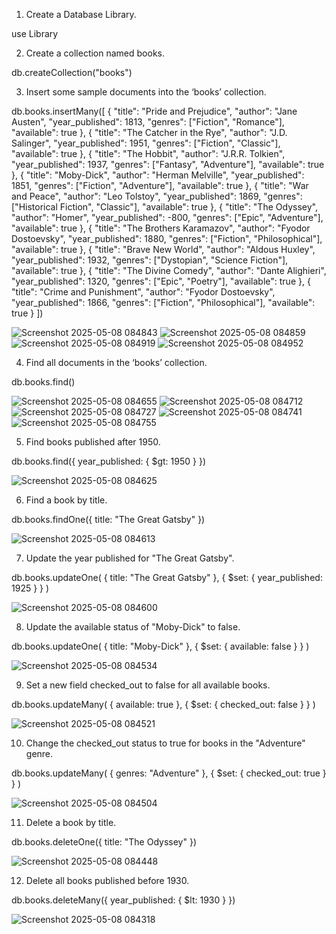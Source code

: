 1. Create a Database Library.

use Library

2. Create a collection named books.

db.createCollection("books")

3. Insert some sample documents into the ‘books’ collection.

db.books.insertMany([
    {
        "title": "Pride and Prejudice",
        "author": "Jane Austen",
        "year_published": 1813,
        "genres": ["Fiction", "Romance"],
        "available": true
    },
    {
        "title": "The Catcher in the Rye",
        "author": "J.D. Salinger",
        "year_published": 1951,
        "genres": ["Fiction", "Classic"],
        "available": true
    },
    {
        "title": "The Hobbit",
        "author": "J.R.R. Tolkien",
        "year_published": 1937,
        "genres": ["Fantasy", "Adventure"],
        "available": true
    },
    {
        "title": "Moby-Dick",
        "author": "Herman Melville",
        "year_published": 1851,
        "genres": ["Fiction", "Adventure"],
        "available": true
    },
    {
        "title": "War and Peace",
        "author": "Leo Tolstoy",
        "year_published": 1869,
        "genres": ["Historical Fiction", "Classic"],
        "available": true
    },
    {
        "title": "The Odyssey",
        "author": "Homer",
        "year_published": -800,
        "genres": ["Epic", "Adventure"],
        "available": true
    },
    {
        "title": "The Brothers Karamazov",
        "author": "Fyodor Dostoevsky",
        "year_published": 1880,
        "genres": ["Fiction", "Philosophical"],
        "available": true
    },
    {
        "title": "Brave New World",
        "author": "Aldous Huxley",
        "year_published": 1932,
        "genres": ["Dystopian", "Science Fiction"],
        "available": true
    },
    {
        "title": "The Divine Comedy",
        "author": "Dante Alighieri",
        "year_published": 1320,
        "genres": ["Epic", "Poetry"],
        "available": true
    },
    {
        "title": "Crime and Punishment",
        "author": "Fyodor Dostoevsky",
        "year_published": 1866,
        "genres": ["Fiction", "Philosophical"],
        "available": true
    }
])

![Screenshot 2025-05-08 084843](https://github.com/user-attachments/assets/5299756f-1363-4da1-b051-6004d24db7ab)
![Screenshot 2025-05-08 084859](https://github.com/user-attachments/assets/9479b9ff-15e3-4817-9d30-4f826bc1fdd8)
![Screenshot 2025-05-08 084919](https://github.com/user-attachments/assets/273261ac-6e2b-472b-bb01-8c8bf8097f9f)
![Screenshot 2025-05-08 084952](https://github.com/user-attachments/assets/15cac411-6b2b-4650-950a-4d87c58e7366)

4. Find all documents in the ‘books’ collection.

db.books.find()

![Screenshot 2025-05-08 084655](https://github.com/user-attachments/assets/a5f641a4-6c8c-4919-afde-089ab3e7b7d9)
![Screenshot 2025-05-08 084712](https://github.com/user-attachments/assets/a293480e-15d0-4f45-ae8e-f5e606a72270)
![Screenshot 2025-05-08 084727](https://github.com/user-attachments/assets/d63c4f0e-853c-492c-94f3-6dfc75a1562a)
![Screenshot 2025-05-08 084741](https://github.com/user-attachments/assets/1f2b5f63-ddca-404e-bd52-28edabc44b94)
![Screenshot 2025-05-08 084755](https://github.com/user-attachments/assets/cf3112df-70a6-43e2-a00d-14f77755f4f4)

5. Find books published after 1950.

db.books.find({ year_published: { $gt: 1950 } })

![Screenshot 2025-05-08 084625](https://github.com/user-attachments/assets/9de10cf2-d995-4ad6-8f24-daf7a9fb8fd4)
 
6. Find a book by title.

db.books.findOne({ title: "The Great Gatsby" })

![Screenshot 2025-05-08 084613](https://github.com/user-attachments/assets/24320d29-3030-4432-a872-edb26c66464b)

7. Update the year published for "The Great Gatsby".

db.books.updateOne(
  { title: "The Great Gatsby" },
  { $set: { year_published: 1925 } }
)

![Screenshot 2025-05-08 084600](https://github.com/user-attachments/assets/6908537c-d44f-4def-b05d-a88f188b5c2b)

8. Update the available status of "Moby-Dick" to false.

db.books.updateOne(
  { title: "Moby-Dick" },
  { $set: { available: false } }
)

![Screenshot 2025-05-08 084534](https://github.com/user-attachments/assets/aa8c7a5d-ddb6-4b47-ac7d-19c8810e4b7c)
 
9. Set a new field checked_out to false for all available books.

db.books.updateMany(
  { available: true },
  { $set: { checked_out: false } }
)

![Screenshot 2025-05-08 084521](https://github.com/user-attachments/assets/93243ea9-9978-4f9f-bd77-7a37503bf835)

10. Change the checked_out status to true for books in the "Adventure" genre.

db.books.updateMany(
  { genres: "Adventure" },
  { $set: { checked_out: true } }
)

![Screenshot 2025-05-08 084504](https://github.com/user-attachments/assets/1adec75e-2203-4b85-bc44-763d7673e45f)

11. Delete a book by title.

db.books.deleteOne({ title: "The Odyssey" })

![Screenshot 2025-05-08 084448](https://github.com/user-attachments/assets/bf054a04-a2df-434b-80f8-b947b1e8d7c8)

12. Delete all books published before 1930.

db.books.deleteMany({ year_published: { $lt: 1930 } })

![Screenshot 2025-05-08 084318](https://github.com/user-attachments/assets/5d38d2ad-dc1a-4d06-86a7-967cac163a2c)
